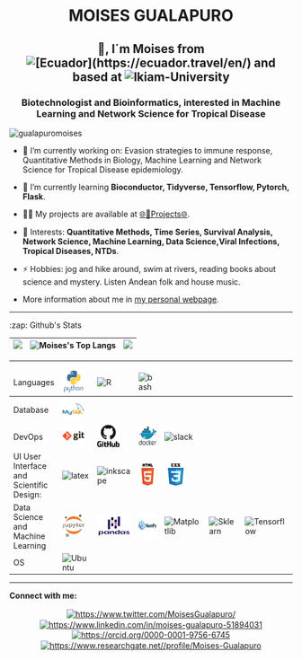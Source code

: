<h1 align="center">MOISES GUALAPURO</h1>

<h2 align="center">👋, I´m  Moises from <td><img src="https://icons.iconarchive.com/icons/wikipedia/flags/128/EC-Ecuador-Flag-icon.png" alt="[Ecuador](https://ecuador.travel/en/)" width="40" height="40"/></td> and based at <img src="https://intranet.ikiam.edu.ec/templates/rt_photon/custom/images/logo/logotipoMail.png?5da8ab13" alt="Ikiam-University" width="70" height="40"/> </h2>

<h3 align="center">Biotechnologist and Bioinformatics, interested in Machine Learning and Network Science for Tropical Disease</h3>

<p align="left"> <img src="https://komarev.com/ghpvc/?username=gualapuromoises" alt="gualapuromoises" /> </p>

- 🔭 I’m currently working on: Evasion strategies to immune response, Quantitative Methods in Biology, Machine Learning and Network Science for Tropical Disease epidemiology.  

- 🌱 I’m currently learning **Bioconductor, Tidyverse, Tensorflow, Pytorch, Flask**.

- 👨‍💻 My projects are available at [🌐🔗Projects🌐](https://gualapuromoises.github.io/project/).

- 🤔 Interests: **Quantitative Methods, Time Series, Survival Analysis, Network Science, Machine Learning, Data Science,Viral Infections, Tropical Diseases, NTDs**.

- ⚡ Hobbies: jog and hike around, swim at rivers, reading books about science and mystery. Listen Andean folk and house music.

- More information about me in [my personal webpage](https://gualapuromoises.github.io/).

<hr>

<summary>:zap: Github's Stats </summary>


<table>
  <thead>
    <th><img src="https://github-readme-streak-stats.herokuapp.com/?user=gualapuromoises&theme=default"></th>
    <th><img src="https://github-readme-stats.vercel.app/api?username=gualapuromoises&show_icons=true" alt="Moises's Top Langs" /></th>
    <th><img src="https://github-readme-stats.vercel.app/api/top-langs/?username=gualapuromoises&layout=compact" /></th>
  </thead>
</table>

<hr>
   


<table>

  <thead>
    <td>Languages</td>
    <td><img src="https://github.com/devicons/devicon/blob/master/icons/python/python-original-wordmark.svg" alt="Python" width="40" height="40"/> </td>
    <td><img src="https://www.vectorlogo.zone/logos/r-project/r-project-official.svg" alt="R" width="40" height="40"/> </td>
    <td><img src="https://www.vectorlogo.zone/logos/gnu_bash/gnu_bash-official.svg" alt="bash" width="70" height="40"/> </td>
  </thead>
  
  <tr>
    <td>Database</td> 
     <td><img src="https://github.com/devicons/devicon/blob/master/icons/mysql/mysql-original-wordmark.svg" alt="mysql" width="40" height="40"/></td>    
  </tr>
  
   <tr>
    <td>DevOps</td>
     <td><img src="https://github.com/devicons/devicon/blob/master/icons/git/git-original-wordmark.svg" alt="git" width="40" height="40"/></td>
     <td><img src="https://github.com/devicons/devicon/blob/master/icons/github/github-original-wordmark.svg" alt="github" width="40" height="40"/></td>
     <td><img src="https://github.com/devicons/devicon/blob/master/icons/docker/docker-original-wordmark.svg" alt="Docker" width="40" height="40"/></td>
     <td><img src="https://www.vectorlogo.zone/logos/slack/slack-tile.svg" alt="slack" width="40" height="40"/> </td>
  </tr>
  
  <tr>
    <td>UI User Interface and Scientific Design: </td>
    <td><img src="https://commons.wikimedia.org/wiki/File:LaTeX_logo.svg" alt="latex" width="40" height="40"/></td>
    <td><img src="https://www.vectorlogo.zone/util/preview.html?image=/logos/qgis/qgis-official.svg" alt="inkscape" width="60" height="50"/></td>
    <td><img src="https://github.com/devicons/devicon/blob/master/icons/html5/html5-original-wordmark.svg" alt="html5" width="40" height="40"/> </td>
    <td><img src="https://github.com/devicons/devicon/blob/master/icons/css3/css3-original-wordmark.svg" alt="css3" width="40" height="40"/> </td>    
  </tr>
  
  <tr> 
    <td>Data Science and Machine Learning</td>
     <td><img src="https://github.com/devicons/devicon/raw/master/icons/jupyter/jupyter-original-wordmark.svg" alt="jupyter" width="40" height="40"/></td>
     <td><img src="https://github.com/devicons/devicon/raw/master/icons/pandas/pandas-original-wordmark.svg" alt="pandas" width="60" height="40"/></td>
     <td><img src="https://github.com/devicons/devicon/raw/master/icons/numpy/numpy-original-wordmark.svg" alt="numpy" width="60" height="50"/></td>
     <td><img src="https://github.com/valohai/ml-logos/raw/master/matplotlib.svg" alt="Matplotlib" width="60" height="50"/></td>
     <td><img src="https://github.com/valohai/ml-logos/raw/master/scikit-learn.svg" alt="Sklearn" width="60" height="50"/></td>
     <td><img src="https://github.com/valohai/ml-logos/raw/master/tensorflow-layout.svg" alt="Tensorflow" width="60" height="50"/></td>
     <td><img src="https://github.com/valohai/ml-logos/raw/master/pytorch.svg" alt="Pytorch" width="60" height="50"/></td>
     <td><img src="https://tidyverse.tidyverse.org/logo.png" alt="Pytorch" width="60" height="50"/></td>    
  </tr>
  
  <tr>
    <td>OS</td>
    <td><img src="https://www.vectorlogo.zone/logos/ubuntu/ubuntu-ar21.svg" alt="Ubuntu" width="70" height="40"/></td>    
  </tr>

</table>

<hr>


**Connect with me:**

<p align="center">
  <a href="https://www.twitter.com/MoisesGualapuro/" target="blank"><img align="center"  src="https://img.icons8.com/color/48/000000/twitter--v2.png" alt="https://www.twitter.com/MoisesGualapuro/" height="30" width="30" /></a>
  <a href="https://www.linkedin.com/in/moises-gualapuro-51894031" target="blank"><img align="center" src="https://www.vectorlogo.zone/logos/linkedin/linkedin-tile.svg" alt="https://www.linkedin.com/in/moises-gualapuro-51894031" height="30" width="30" /></a>
  <a href="https://orcid.org/my-orcid?orcid=0000-0001-8284-9312" target="blank">
    <img align="center" src="https://img.icons8.com/windows/64/000000/orcid.png" alt="https://orcid.org/0000-0001-9756-6745" height="30" width="30" /></a>
  <a href="https://www.researchgate.net//profile/Moises-Gualapuro" target="blank">
    <img align="center" src="https://img.icons8.com/windows/64/000000/researchgate.png" alt="https://www.researchgate.net//profile/Moises-Gualapuro" height="30" width="30" /></a> 
</p>
